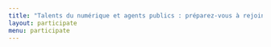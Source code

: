 ```yaml
---
title: "Talents du numérique et agents publics : préparez-vous à rejoindre notre prochaine promotion !"
layout: participate
menu: participate
---
```

